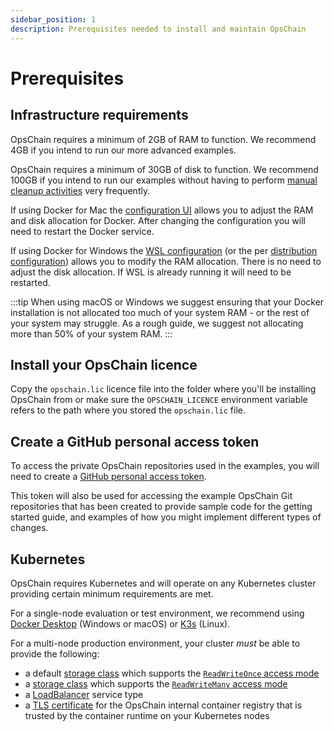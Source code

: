 ```yaml
---
sidebar_position: 1
description: Prerequisites needed to install and maintain OpsChain
---
```


# Prerequisites

## Infrastructure requirements

OpsChain requires a minimum of 2GB of RAM to function. We recommend 4GB if you intend to run our more advanced examples.

OpsChain requires a minimum of 30GB of disk to function. We recommend 100GB if you intend to run our examples without having to perform [manual cleanup activities](/administration/maintenance/container-image-cleanup.md) very frequently.

If using Docker for Mac the [configuration UI](https://docs.docker.com/desktop/mac/#advanced) allows you to adjust the RAM and disk allocation for Docker. After changing the configuration you will need to restart the Docker service.

If using Docker for Windows the [WSL configuration](https://docs.microsoft.com/en-us/windows/wsl/wsl-config#global-configuration-options-with-wslconfig) (or the per [distribution configuration](https://docs.microsoft.com/en-us/windows/wsl/wsl-config#per-distribution-configuration-options-with-wslconf)) allows you to modify the RAM allocation. There is no need to adjust the disk allocation. If WSL is already running it will need to be restarted.

:::tip
When using macOS or Windows we suggest ensuring that your Docker installation is not allocated too much of your system RAM - or the rest of your system may struggle. As a rough guide, we suggest not allocating more than 50% of your system RAM.
:::

## Install your OpsChain licence

Copy the `opschain.lic` licence file into the folder where you'll be installing OpsChain from or make sure the `OPSCHAIN_LICENCE` environment variable refers to the path where you stored the `opschain.lic` file.

## Create a GitHub personal access token

To access the private OpsChain repositories used in the examples, you will need to create a [GitHub personal access token](https://docs.github.com/en/github/authenticating-to-github/creating-a-personal-access-token).

This token will also be used for accessing the example OpsChain Git repositories that has been created to provide sample code for the getting started guide, and examples of how you might implement different types of changes.

## Kubernetes

OpsChain requires Kubernetes and will operate on any Kubernetes cluster providing certain minimum requirements are met.

For a single-node evaluation or test environment, we recommend using [Docker Desktop](https://www.docker.com/products/docker-desktop) (Windows or macOS) or [K3s](https://k3s.io) (Linux).

For a multi-node production environment, your cluster _must_ be able to provide the following:

- a default [storage class](https://kubernetes.io/docs/concepts/storage/storage-classes/) which supports the [`ReadWriteOnce` access mode](https://kubernetes.io/docs/concepts/storage/persistent-volumes/#access-modes)
- a [storage class](https://kubernetes.io/docs/concepts/storage/storage-classes/) which supports the [`ReadWriteMany` access mode](https://kubernetes.io/docs/concepts/storage/persistent-volumes/#access-modes)
- a [LoadBalancer](https://kubernetes.io/docs/concepts/services-networking/service/#loadbalancer) service type
- a [TLS certificate](https://kubernetes.io/docs/concepts/configuration/secret/#tls-secrets) for the OpsChain internal container registry that is trusted by the container runtime on your Kubernetes nodes
